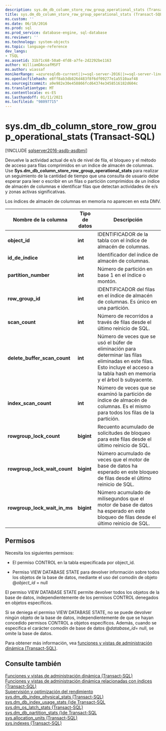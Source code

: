 ```yaml
---
description: sys.dm_db_column_store_row_group_operational_stats (Transact-SQL)
title: sys.dm_db_column_store_row_group_operational_stats (Transact-SQL) | Microsoft Docs
ms.custom: ''
ms.date: 06/10/2016
ms.prod: sql
ms.prod_service: database-engine, sql-database
ms.reviewer: ''
ms.technology: system-objects
ms.topic: language-reference
dev_langs:
- TSQL
ms.assetid: 31b71c68-50a0-4fd8-a7fe-2d2292be1163
author: WilliamDAssafMSFT
ms.author: wiassaf
monikerRange: =azuresqldb-current||>=sql-server-2016||>=sql-server-linux-2017||=azuresqldb-mi-current
ms.openlocfilehash: e8ff8ab3db826d483f8f6df09277e1a5510aaf48
ms.sourcegitcommit: a9e982e30e458866fcd64374e3458516182d604c
ms.translationtype: MT
ms.contentlocale: es-ES
ms.lasthandoff: 01/11/2021
ms.locfileid: "98097715"
---
```

# <a name="sysdm_db_column_store_row_group_operational_stats-transact-sql"></a>sys.dm_db_column_store_row_group_operational_stats (Transact-SQL)

[!INCLUDE [sqlserver2016-asdb-asdbmi](../../includes/applies-to-version/sqlserver2016-asdb-asdbmi.md)]

  Devuelve la actividad actual de e/s de nivel de fila, el bloqueo y el método de acceso para filas comprimidos en un índice de almacén de columnas. Use **Sys.dm_db_column_store_row_group_operational_stats** para realizar un seguimiento de la cantidad de tiempo que una consulta de usuario debe esperar para leer o escribir en un filas o partición comprimidos de un índice de almacén de columnas e identificar filas que detectan actividades de e/s y zonas activas significativas.  
  
 Los índices de almacén de columnas en memoria no aparecen en esta DMV.  
 
 
|Nombre de la columna|Tipo de datos|Descripción|  
|-----------------|---------------|-----------------|  
|**object_id**|**int**|IDENTIFICADOR de la tabla con el índice de almacén de columnas.|  
|**id_de_índice**|**int**|Identificador del índice de almacén de columnas.|  
|**partition_number**|**int**|Número de partición en base 1 en el índice o montón.|  
|**row_group_id**|**int**|IDENTIFICADOR del filas en el índice de almacén de columnas. Es único en una partición.|  
|**scan_count**|**int**|Número de recorridos a través de filas desde el último reinicio de SQL.|  
|**delete_buffer_scan_count**|**int**|Número de veces que se usó el búfer de eliminación para determinar las filas eliminadas en este filas. Esto incluye el acceso a la tabla hash en memoria y el árbol b subyacente.|  
|**index_scan_count**|**int**|Número de veces que se examinó la partición de índice de almacén de columnas. Es el mismo para todos los filas de la partición.|  
|**rowgroup_lock_count**|**bigint**|Recuento acumulado de solicitudes de bloqueo para este filas desde el último reinicio de SQL.|  
|**rowgroup_lock_wait_count**|**bigint**|Número acumulado de veces que el motor de base de datos ha esperado en este bloqueo de filas desde el último reinicio de SQL.|  
|**rowgroup_lock_wait_in_ms**|**bigint**|Número acumulado de milisegundos que el motor de base de datos ha esperado en este bloqueo de filas desde el último reinicio de SQL.|  
  
## <a name="permissions"></a>Permisos  
 Necesita los siguientes permisos:  
  
-   El permiso CONTROL en la tabla especificada por object_id.  
  
-   Permiso VIEW DATABASE STATE para devolver información sobre todos los objetos de la base de datos, mediante el uso del comodín de objeto @*object_id* = null  
  
 El permiso VIEW DATABASE STATE permite devolver todos los objetos de la base de datos, independientemente de los permisos CONTROL denegados en objetos específicos.  
  
 Si se deniega el permiso VIEW DATABASE STATE, no se puede devolver ningún objeto de la base de datos, independientemente de que se hayan concedido permisos CONTROL a objetos específicos. Además, cuando se especifica el carácter comodín de base de datos @*database_id*= null, se omite la base de datos.  
  
 Para obtener más información, vea [funciones y vistas de administración dinámica &#40;Transact-SQL&#41;](~/relational-databases/system-dynamic-management-views/system-dynamic-management-views.md).  
  
## <a name="see-also"></a>Consulte también  
 [Funciones y vistas de administración dinámica &#40;Transact-SQL&#41;](~/relational-databases/system-dynamic-management-views/system-dynamic-management-views.md)   
 [Funciones y vistas de administración dinámica relacionadas con índices &#40;Transact-SQL&#41;](../../relational-databases/system-dynamic-management-views/index-related-dynamic-management-views-and-functions-transact-sql.md)   
 [Supervisión y optimización del rendimiento](../../relational-databases/performance/monitor-and-tune-for-performance.md)   
 [sys.dm_db_index_physical_stats &#40;Transact-SQL&#41;](../../relational-databases/system-dynamic-management-views/sys-dm-db-index-physical-stats-transact-sql.md)   
 [sys.dm_db_index_usage_stats &#40;&#41;de Transact-SQL ](../../relational-databases/system-dynamic-management-views/sys-dm-db-index-usage-stats-transact-sql.md)   
 [sys.dm_os_latch_stats &#40;Transact-SQL&#41;](../../relational-databases/system-dynamic-management-views/sys-dm-os-latch-stats-transact-sql.md)   
 [sys.dm_db_partition_stats &#40;&#41;de Transact-SQL ](../../relational-databases/system-dynamic-management-views/sys-dm-db-partition-stats-transact-sql.md)   
 [sys.allocation_units &#40;Transact-SQL&#41;](../../relational-databases/system-catalog-views/sys-allocation-units-transact-sql.md)   
 [sys.indexes &#40;Transact-SQL&#41;](../../relational-databases/system-catalog-views/sys-indexes-transact-sql.md)  
  
  

